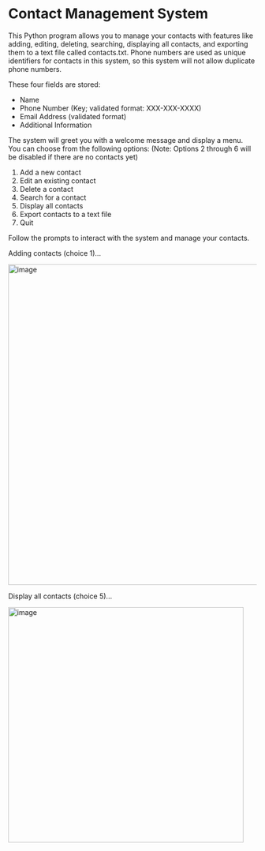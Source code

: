 # Contact Management System

This Python program allows you to manage your contacts with features like adding, editing, deleting, searching, displaying all contacts, and exporting them to a text file called contacts.txt. Phone numbers are used as unique identifiers for contacts in this system, so this system will not allow duplicate phone numbers.

These four fields are stored:
 - Name
 - Phone Number (Key; validated format: XXX-XXX-XXXX)
 - Email Address (validated format)
 - Additional Information

The system will greet you with a welcome message and display a menu. You can choose from the following options:
(Note: Options 2 through 6 will be disabled if there are no contacts yet)
1. Add a new contact
2. Edit an existing contact
3. Delete a contact 
4. Search for a contact 
5. Display all contacts 
6. Export contacts to a text file 
7. Quit

Follow the prompts to interact with the system and manage your contacts.

Adding contacts (choice 1)...

<img width="650" alt="image" src="https://github.com/alberto-it/Contact-Mgmt-System/assets/56044114/8b63b436-0e0a-4f74-a70f-ef01522a38c6">

Display all contacts (choice 5)...

<img width="477" alt="image" src="https://github.com/alberto-it/Contact-Mgmt-System/assets/56044114/7b7ce298-09e8-406c-979c-fd4ef64896bc">
